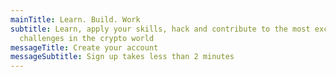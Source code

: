 ```yaml
---
mainTitle: Learn. Build. Work
subtitle: Learn, apply your skills, hack and contribute to the most exciting
  challenges in the crypto world
messageTitle: Create your account
messageSubtitle: Sign up takes less than 2 minutes
---
```


